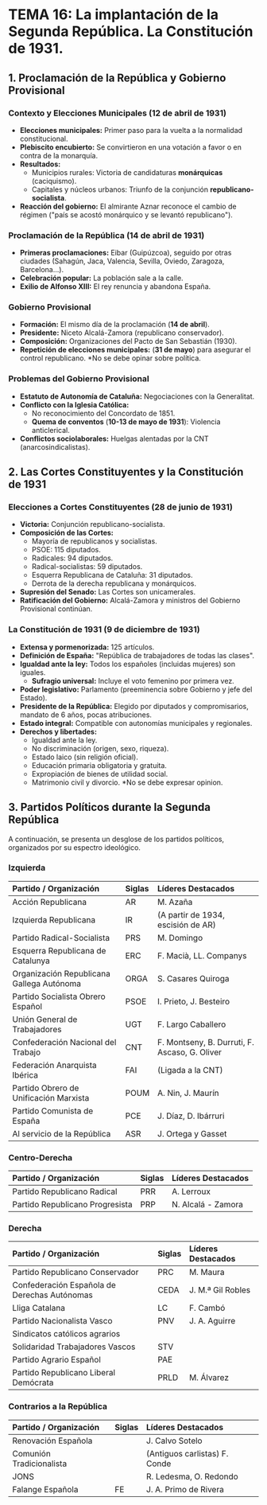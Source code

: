 # TEMA 16: La implantación de la Segunda República. La Constitución de 1931.

## 1. Proclamación de la República y Gobierno Provisional

### Contexto y Elecciones Municipales (**12 de abril de 1931**)

*   **Elecciones municipales:** Primer paso para la vuelta a la normalidad constitucional.
*   **Plebiscito encubierto:** Se convirtieron en una votación a favor o en contra de la monarquía.
*   **Resultados:**
    *   Municipios rurales: Victoria de candidaturas **monárquicas** (caciquismo).
    *   Capitales y núcleos urbanos: Triunfo de la conjunción **republicano-socialista**.
*   **Reacción del gobierno:** El almirante Aznar reconoce el cambio de régimen ("país se acostó monárquico y se levantó republicano").

### Proclamación de la República (**14 de abril de 1931**)

*   **Primeras proclamaciones:** Eibar (Guipúzcoa), seguido por otras ciudades (Sahagún, Jaca, Valencia, Sevilla, Oviedo, Zaragoza, Barcelona...).
*   **Celebración popular:** La población sale a la calle.
*   **Exilio de Alfonso XIII:** El rey renuncia y abandona España.

### Gobierno Provisional

*   **Formación:** El mismo día de la proclamación (**14 de abril**).
*   **Presidente:** Niceto Alcalá-Zamora (republicano conservador).
*   **Composición:** Organizaciones del Pacto de San Sebastián (1930).
*   **Repetición de elecciones municipales:** (**31 de mayo**) para asegurar el control republicano.
*No se debe opinar sobre política.

### Problemas del Gobierno Provisional

*   **Estatuto de Autonomía de Cataluña:** Negociaciones con la Generalitat.
*   **Conflicto con la Iglesia Católica:**
    *   No reconocimiento del Concordato de 1851.
    *   **Quema de conventos** (**10-13 de mayo de 1931**): Violencia anticlerical.
*   **Conflictos sociolaborales:** Huelgas alentadas por la CNT (anarcosindicalistas).

## 2. Las Cortes Constituyentes y la Constitución de 1931

### Elecciones a Cortes Constituyentes (**28 de junio de 1931**)

*   **Victoria:** Conjunción republicano-socialista.
*   **Composición de las Cortes:**
    *   Mayoría de republicanos y socialistas.
    *   PSOE: 115 diputados.
    *   Radicales: 94 diputados.
    *   Radical-socialistas: 59 diputados.
    *   Esquerra Republicana de Cataluña: 31 diputados.
    *   Derrota de la derecha republicana y monárquicos.
*   **Supresión del Senado:** Las Cortes son unicamerales.
*   **Ratificación del Gobierno:** Alcalá-Zamora y ministros del Gobierno Provisional continúan.

### La Constitución de 1931 (**9 de diciembre de 1931**)

*   **Extensa y pormenorizada:** 125 artículos.
*   **Definición de España:** "República de trabajadores de todas las clases".
*   **Igualdad ante la ley:** Todos los españoles (incluidas mujeres) son iguales.
    *   **Sufragio universal:** Incluye el voto femenino por primera vez.
*   **Poder legislativo:** Parlamento (preeminencia sobre Gobierno y jefe del Estado).
*   **Presidente de la República:** Elegido por diputados y compromisarios, mandato de 6 años, pocas atribuciones.
*   **Estado integral:** Compatible con autonomías municipales y regionales.
*   **Derechos y libertades:**
    *   Igualdad ante la ley.
    *   No discriminación (origen, sexo, riqueza).
    *   Estado laico (sin religión oficial).
    *   Educación primaria obligatoria y gratuita.
    *   Expropiación de bienes de utilidad social.
    *   Matrimonio civil y divorcio.
*No se debe expresar opinion.

## 3. Partidos Políticos durante la Segunda República

A continuación, se presenta un desglose de los partidos políticos, organizados por su espectro ideológico.

### Izquierda

| Partido / Organización                        | Siglas | Líderes Destacados                                   |
| :-------------------------------------------- | :----- | :---------------------------------------------------- |
| Acción Republicana                           | AR     | M. Azaña                                             |
| Izquierda Republicana                        | IR     | (A partir de 1934, escisión de AR)                   |
| Partido Radical-Socialista                   | PRS    | M. Domingo                                            |
| Esquerra Republicana de Catalunya             | ERC    | F. Macià, LL. Companys                               |
| Organización Republicana Gallega Autónoma    | ORGA   | S. Casares Quiroga                                   |
| Partido Socialista Obrero Español             | PSOE   | I. Prieto, J. Besteiro                               |
| Unión General de Trabajadores                | UGT    | F. Largo Caballero                                   |
| Confederación Nacional del Trabajo           | CNT    | F. Montseny, B. Durruti, F. Ascaso, G. Oliver        |
| Federación Anarquista Ibérica                | FAI    | (Ligada a la CNT)                                    |
| Partido Obrero de Unificación Marxista       | POUM   | A. Nin, J. Maurín                                    |
| Partido Comunista de España                  | PCE    | J. Díaz, D. Ibárruri                                  |
|Al servicio de la República | ASR | J. Ortega y Gasset|

### Centro-Derecha

| Partido / Organización              | Siglas | Líderes Destacados       |
| :---------------------------------- | :----- | :----------------------- |
| Partido Republicano Radical         | PRR    | A. Lerroux               |
| Partido Republicano Progresista | PRP  |N. Alcalá - Zamora|

### Derecha

| Partido / Organización                        | Siglas | Líderes Destacados    |
| :-------------------------------------------- | :----- | :--------------------- |
| Partido Republicano Conservador               | PRC    | M. Maura               |
| Confederación Española de Derechas Autónomas  | CEDA   | J. M.ª Gil Robles      |
| Lliga Catalana                                | LC     | F. Cambó               |
| Partido Nacionalista Vasco                 | PNV   |J. A. Aguirre|
| Sindicatos católicos agrarios                |        |                       |
| Solidaridad Trabajadores Vascos                | STV    |                       |
|Partido Agrario Español | PAE | |
| Partido Republicano Liberal Demócrata | PRLD | M. Álvarez |

### Contrarios a la República

| Partido / Organización     | Siglas | Líderes Destacados          |
| :-------------------------- | :----- | :--------------------------- |
| Renovación Española         |        | J. Calvo Sotelo             |
| Comunión Tradicionalista    |        | (Antiguos carlistas) F. Conde |
| JONS                        |        | R. Ledesma, O. Redondo       |
| Falange Española            | FE     | J. A. Primo de Rivera       |